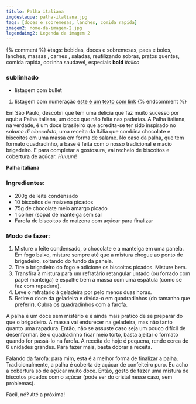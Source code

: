 ```yaml
---
titulo: Palha italiana
imgdestaque: palha-italiana.jpg
tags: [doces e sobremesas, lanches, comida rapida]
imagem2: nome-da-imagem-2.jpg
legendaimg2: Legenda da imagem 2
---
```

{% comment %}
#tags: bebidas, doces e sobremesas, paes e bolos, lanches, massas , carnes , saladas, reutilizando sobras, pratos quentes, comida rapida, cozinha saudavel, especiais
**bold**
*italico*
### sublinhado
* listagem com bullet
1. listagem com numeração
[este é um texto com link](https://www.enderecodolink.com)
{% endcomment %}

Em São Paulo, descobri que tem uma delícia que faz muito sucesso por aqui: a Palha italiana, um doce que não falta nas padarias. A Palha italiana, na verdade, é um doce brasileiro que acredita-se ter sido inspirado no *salame di cioccolato*, uma receita da Itália que combina chocolate e biscoitos em uma massa em forma de salame. No caso da palha, que tem formato quadradinho, a base é feita com o nosso tradicional e macio brigadeiro. E para completar a gostosura, vai recheio de biscoitos e cobertura de açúcar. *Huuum*!

**Palha italiana**

### Ingredientes:

* 200g de leite condensado
* 10 biscoitos de maizena picados 
* 75g de chocolate meio amargo picado
* 1 colher (sopa) de manteiga sem sal
* Farofa de biscoitos de maizena com açúcar para finalizar

### Modo de fazer: 

1. Misture o leite condensado, o chocolate e a manteiga em uma panela. Em fogo baixo, misture sempre até que a mistura chegue ao ponto de brigadeiro, soltando do fundo da panela. 
2. Tire o brigadeiro do fogo e adicione os biscoitos picados. Misture bem. 
3. Transfira a mistura para um refratário retangular untado (ou forrado com papel manteiga) e espalhe bem a massa com uma espátula (como se faz com rapadura). 
4. Leve o refratário à geladeira por pelo menos duas horas. 
5. Retire o doce da geladeira e divida-o em quadradinhos (do tamanho que preferir). Cubra os quadradinhos com a farofa.

A palha é um doce sem mistério e é ainda mais prático de se preparar do que o brigadeiro. A massa vai endurecer na geladeira, mas não tanto quanto uma rapadura. Então, não se assuste caso seja um pouco difícil de desenformar. Se o quadradinho ficar meio torto, basta ajeitar o formato quando for passá-lo na farofa. A receita de hoje é pequena, rende cerca de 6 unidades grandes. Para fazer mais, basta dobrar a receita. 

Falando da farofa: para mim, esta é a melhor forma de finalizar a palha. Tradicionalmente, a palha é coberta de açúcar de confeiteiro puro. Eu acho a cobertura só de açúcar muito doce. Então, gosto de fazer uma mistura de biscotos picados com o açúcar (pode ser do cristal nesse caso, sem problemas).

Fácil, né?
Até a próxima!